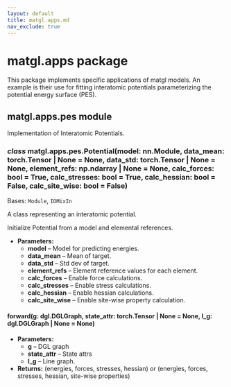 ```yaml
---
layout: default
title: matgl.apps.md
nav_exclude: true
---
```


# matgl.apps package

This package implements specific applications of matgl models. An example is their use for fitting interatomic
potentials parameterizing the potential energy surface (PES).

## matgl.apps.pes module

Implementation of Interatomic Potentials.

### *class* matgl.apps.pes.Potential(model: nn.Module, data_mean: torch.Tensor | None = None, data_std: torch.Tensor | None = None, element_refs: np.ndarray | None = None, calc_forces: bool = True, calc_stresses: bool = True, calc_hessian: bool = False, calc_site_wise: bool = False)

Bases: `Module`, `IOMixIn`

A class representing an interatomic potential.

Initialize Potential from a model and elemental references.

* **Parameters:**
  * **model** – Model for predicting energies.
  * **data_mean** – Mean of target.
  * **data_std** – Std dev of target.
  * **element_refs** – Element reference values for each element.
  * **calc_forces** – Enable force calculations.
  * **calc_stresses** – Enable stress calculations.
  * **calc_hessian** – Enable hessian calculations.
  * **calc_site_wise** – Enable site-wise property calculation.

#### forward(g: dgl.DGLGraph, state_attr: torch.Tensor | None = None, l_g: dgl.DGLGraph | None = None)

* **Parameters:**
  * **g** – DGL graph
  * **state_attr** – State attrs
  * **l_g** – Line graph.
* **Returns:**
  (energies, forces, stresses, hessian) or (energies, forces, stresses, hessian, site-wise properties)